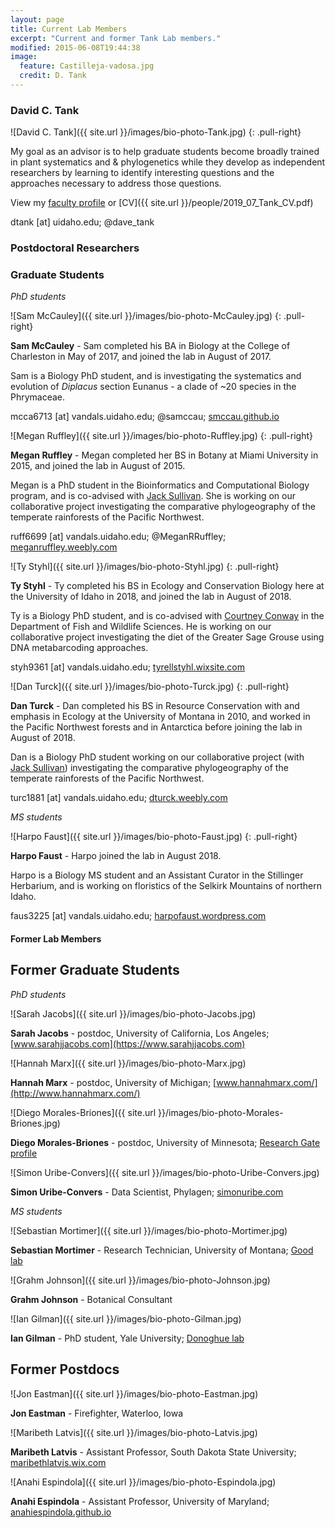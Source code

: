 ```yaml
---
layout: page
title: Current Lab Members
excerpt: "Current and former Tank Lab members."
modified: 2015-06-08T19:44:38
image:
  feature: Castilleja-vadosa.jpg
  credit: D. Tank
---
```

### David C. Tank
![David C. Tank]({{ site.url }}/images/bio-photo-Tank.jpg)
{: .pull-right}

My goal as an advisor is to help graduate students become broadly trained in plant systematics and & phylogenetics while they develop as independent researchers by learning to identify interesting questions and the approaches necessary to address those questions.

View my [faculty profile](http://www.uidaho.edu/sci/biology/faculty/davidtank) or [CV]({{ site.url }}/people/2019_07_Tank_CV.pdf)

dtank [at] uidaho.edu; @dave_tank


### Postdoctoral Researchers
<!--
![Anahi Espindola]({{ site.url }}/images/bio-photo-Espindola.jpg)
{: .pull-right}

**Anahi Espindola** - Anahi is from Argentina, and completed her PhD at the University of Neuchatel in Switzerland where she studied comparative phylogeography of plant-pollinator interactions.

Anahi is now working on a collaborative project with [Jack Sullivan](http://www.webpages.uidaho.edu/~jacks/) and [Bryan Carstens](http://carstenslab.org.ohio-state.edu/OSU/Carstens_Lab.html) investigating the comparative phylogeography of the temperate rainforests of the Pacific Northwest, and developing tools to identify cryptic diversity in disjunct biomes.

anahi.espindola [at] gmail.com; @Analyssi; [anahiespindola.github.io](http://anahiespindola.github.io/index.html)
-->
### Graduate Students
*PhD students*

![Sam McCauley]({{ site.url }}/images/bio-photo-McCauley.jpg)
{: .pull-right}

**Sam McCauley** - Sam completed his BA in Biology at the College of Charleston in May of 2017, and joined the lab in August of 2017.
 
Sam is a Biology PhD student, and is investigating the systematics and evolution of <i>Diplacus</i> section Eunanus - a clade of ~20 species in the Phrymaceae.   

mcca6713 [at] vandals.uidaho.edu; @samccau; [smccau.github.io](https://smccau.github.io)

![Megan Ruffley]({{ site.url }}/images/bio-photo-Ruffley.jpg)
{: .pull-right}

**Megan Ruffley** - Megan completed her BS in Botany at Miami University in 2015, and joined the lab in August of 2015.
 
Megan is a PhD student in the Bioinformatics and Computational Biology program, and is co-advised with [Jack Sullivan](http://www.webpages.uidaho.edu/~jacks/). She is working on our collaborative project investigating the comparative phylogeography of the temperate rainforests of the Pacific Northwest.

ruff6699 [at] vandals.uidaho.edu; @MeganRRuffley; [meganruffley.weebly.com](http://meganruffley.weebly.com)

![Ty Styhl]({{ site.url }}/images/bio-photo-Styhl.jpg)
{: .pull-right}

**Ty Styhl** - Ty completed his BS in Ecology and Conservation Biology here at the University of Idaho in 2018, and joined the lab in August of 2018.
 
Ty is a Biology PhD student, and is co-advised with [Courtney Conway](https://www.uidaho.edu/cnr/faculty/conway) in the Department of Fish and Wildlife Sciences. He is working on our collaborative project investigating the diet of the Greater Sage Grouse using DNA metabarcoding approaches.

styh9361 [at] vandals.uidaho.edu; [tyrellstyhl.wixsite.com](https://tyrellstyhl.wixsite.com/ecology)

![Dan Turck]({{ site.url }}/images/bio-photo-Turck.jpg)
{: .pull-right}

**Dan Turck** - Dan completed his BS in Resource Conservation with and emphasis in Ecology  at the University of Montana in 2010, and worked in the Pacific Northwest forests and in Antarctica before joining the lab in August of 2018.
 
Dan is a Biology PhD student working on our collaborative project (with [Jack Sullivan](http://www.webpages.uidaho.edu/~jacks/)) investigating the comparative phylogeography of the temperate rainforests of the Pacific Northwest.

turc1881 [at] vandals.uidaho.edu; [dturck.weebly.com](https://dturck.weebly.com)

*MS students*

![Harpo Faust]({{ site.url }}/images/bio-photo-Faust.jpg)
{: .pull-right}

**Harpo Faust** - Harpo joined the lab in August 2018. 
 
Harpo is a Biology MS student and an Assistant Curator in the Stillinger Herbarium, and is working on floristics of the Selkirk Mountains of northern Idaho.

faus3225 [at] vandals.uidaho.edu;  [harpofaust.wordpress.com](https://harpofaust.wordpress.com)


#### Former Lab Members

## Former Graduate Students

*PhD students*

![Sarah Jacobs]({{ site.url }}/images/bio-photo-Jacobs.jpg)

**Sarah Jacobs** - postdoc, University of California, Los Angeles; [www.sarahjjacobs.com](https://www.sarahjjacobs.com)

![Hannah Marx]({{ site.url }}/images/bio-photo-Marx.jpg)

**Hannah Marx** - postdoc, University of Michigan; [www.hannahmarx.com/](http://www.hannahmarx.com/)

![Diego Morales-Briones]({{ site.url }}/images/bio-photo-Morales-Briones.jpg)

**Diego Morales-Briones** - postdoc, University of Minnesota; [Research Gate profile](https://www.researchgate.net/profile/Diego_Morales-Briones)

![Simon Uribe-Convers]({{ site.url }}/images/bio-photo-Uribe-Convers.jpg)

**Simon Uribe-Convers** - Data Scientist, Phylagen; [simonuribe.com](http://simonuribe.com/wp/)

*MS students*

![Sebastian Mortimer]({{ site.url }}/images/bio-photo-Mortimer.jpg)

**Sebastian Mortimer** - Research Technician, University of Montana; [Good lab](http://www.thegoodlab.org/people)

![Grahm Johnson]({{ site.url }}/images/bio-photo-Johnson.jpg)

**Grahm Johnson** - Botanical Consultant

![Ian Gilman]({{ site.url }}/images/bio-photo-Gilman.jpg)

**Ian Gilman** - PhD student, Yale University; [Donoghue lab](https://donoghuelab.yale.edu/people/ian-gilman)

## Former Postdocs

![Jon Eastman]({{ site.url }}/images/bio-photo-Eastman.jpg)

**Jon Eastman** - 
Firefighter, Waterloo, Iowa

![Maribeth Latvis]({{ site.url }}/images/bio-photo-Latvis.jpg)

**Maribeth Latvis** - 
Assistant Professor, South Dakota State University; [maribethlatvis.wix.com](http://maribethlatvis.wix.com/plantsyst)

![Anahi Espindola]({{ site.url }}/images/bio-photo-Espindola.jpg)

**Anahi Espindola** - 
Assistant Professor, University of Maryland; [anahiespindola.github.io](http://anahiespindola.github.io/index.html)

[^1]: Example: *domain.com/category-name/post-title*
